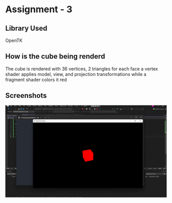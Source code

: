 ﻿# Assignment - 3

## Library Used 
OpenTK

## How is the cube being renderd 

The cube is rendered with 36 vertices, 2 triangles for each face a vertex shader applies model, view, and projection transformations while a fragment shader colors it red

## Screenshots

![Image of the rendered cube](./Screenshot.png)